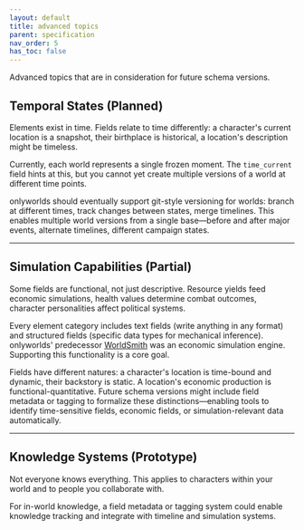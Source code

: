 ```yaml
---
layout: default
title: advanced topics
parent: specification
nav_order: 5
has_toc: false
---
```


Advanced topics that are in consideration for future schema versions.

## Temporal States (Planned)

Elements exist in time. Fields relate to time differently: a character's current location is a snapshot, their birthplace is historical, a location's description might be timeless.

Currently, each world represents a single frozen moment. The `time_current` field hints at this, but you cannot yet create multiple versions of a world at different time points.  

onlyworlds should eventually support git-style versioning for worlds: branch at different times, track changes between states, merge timelines. This enables multiple world versions from a single base—before and after major events, alternate timelines, different campaign states.

---

## Simulation Capabilities (Partial)

Some fields are functional, not just descriptive. Resource yields feed economic simulations, health values determine combat outcomes, character personalities affect political systems.

Every element category includes text fields (write anything in any format) and structured fields (specific data types for mechanical inference). onlyworlds' predecessor [WorldSmith](https://www.onlyworlds.com/sikelia) was an economic simulation engine. Supporting this functionality is a core goal.

Fields have different natures: a character's location is time-bound and dynamic, their backstory is static. A location's economic production is functional-quantitative. Future schema versions might include field metadata or tagging to formalize these distinctions—enabling tools to identify time-sensitive fields, economic fields, or simulation-relevant data automatically.


---

## Knowledge Systems (Prototype)

Not everyone knows everything. This applies to characters within your world and to people you collaborate with.

For in-world knowledge, a field metadata or tagging system could enable knowledge tracking and integrate with timeline and simulation systems.

 